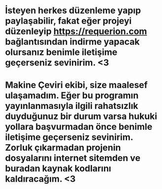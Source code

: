 # İsteyen herkes düzenleme yapıp paylaşabilir, fakat eğer projeyi düzenleyip https://requerion.com bağlantısından indirme yapacak olursanız benimle iletişime geçerseniz sevinirim. <3

# Makine Çeviri ekibi, size maalesef ulaşamadım. Eğer bu programın yayınlanmasıyla ilgili rahatsızlık duyduğunuz bir durum varsa hukuki yollara başvurmadan önce benimle iletişime geçerseniz sevinirim. Zorluk çıkarmadan projenin dosyalarını internet sitemden ve buradan kaynak kodlarını kaldıracağım. <3
